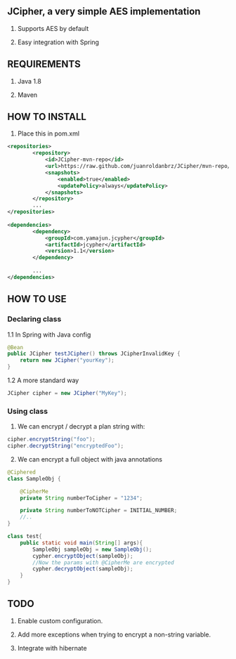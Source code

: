 ## JCipher, a very simple AES implementation

1. Supports AES by default

2. Easy integration with Spring

## REQUIREMENTS

1. Java 1.8

2. Maven

## HOW TO INSTALL

1. Place this in pom.xml

```xml
<repositories>
		<repository>
			<id>JCipher-mvn-repo</id>
			<url>https://raw.github.com/juanroldanbrz/JCipher/mvn-repo/</url>
			<snapshots>
				<enabled>true</enabled>
				<updatePolicy>always</updatePolicy>
			</snapshots>
		</repository>
		...
</repositories>
	
<dependencies>
		<dependency>
			<groupId>com.yamajun.jcypher</groupId>
			<artifactId>jcypher</artifactId>
			<version>1.1</version>
		</dependency>
		
		...
</dependencies>

```
## HOW TO USE

### Declaring class

1.1 In Spring with Java config

```java
@Bean
public JCipher testJCipher() throws JCipherInvalidKey {
    return new JCipher("yourKey");
}
```

1.2 A more standard way

```java
JCipher cipher = new JCipher("MyKey");
```

### Using class

1. We can encrypt / decrypt a plan string with:

```java
cipher.encryptString("foo");
cipher.decryptString("encryptedFoo");
```

2. We can encrypt a full object with java annotations

```java
@Ciphered
class SampleObj {

    @CipherMe
    private String numberToCipher = "1234";

    private String numberToNOTCipher = INITIAL_NUMBER;
    //..
}

class test{
    public static void main(String[] args){
        SampleObj sampleObj = new SampleObj();
        cypher.encryptObject(sampleObj);
        //Now the params with @CipherMe are encrypted
        cypher.decryptObject(sampleObj);
    }
}

```

## TODO

1. Enable custom configuration.

2. Add more exceptions when trying to encrypt a non-string variable.

3. Integrate with hibernate